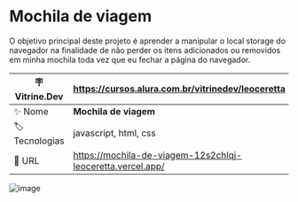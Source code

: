 # Mochila de viagem

O objetivo principal deste projeto é aprender a manipular o local storage do navegador na finalidade de não perder os itens adicionados ou removidos em minha mochila toda vez que eu fechar a página do navegador.

| :placard: Vitrine.Dev |  https://cursos.alura.com.br/vitrinedev/leoceretta   |
| -------------  | --- |
| :sparkles: Nome        | **Mochila de viagem**
| :label: Tecnologias | javascript, html, css
| :rocket: URL         | https://mochila-de-viagem-12s2chlqj-leoceretta.vercel.app/

<!-- Inserir imagem com a #vitrinedev ao final do link -->
![image](https://github.com/LeoCeretta/mochila-de-viagem/assets/74743013/b5a4a7db-b95e-4ddd-8e54-a71b0aaadb0a#vitrinedev)

